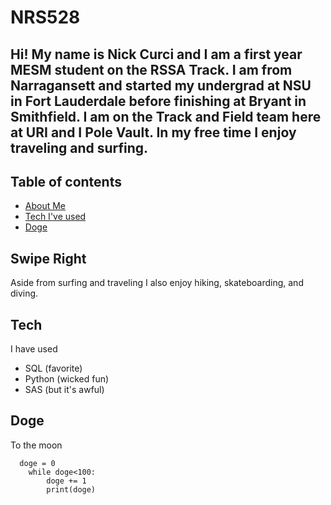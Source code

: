 # NRS528

## Hi! My name is Nick Curci and I am a first year MESM student on the RSSA Track. I am from Narragansett and started my undergrad at NSU in Fort Lauderdale before finishing at Bryant in Smithfield. I am on the Track and Field team here at URI and I Pole Vault. In my free time I enjoy traveling and surfing.


## Table of contents
* [About Me](#SwipeRight)
* [Tech I've used](#Tech)
* [Doge](#Doge)

## Swipe Right
Aside from surfing and traveling I also enjoy hiking, skateboarding, and diving.
	
## Tech
I have used
* SQL (favorite)
* Python (wicked fun)
* SAS (but it's awful)
	
## Doge
To the moon

```
  doge = 0
    while doge<100:
        doge += 1
        print(doge)
```
